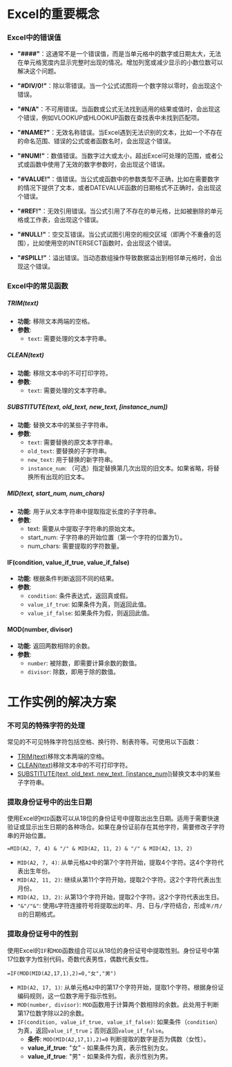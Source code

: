 # Excel的重要概念
### Excel中的错误值

- **"####"**：这通常不是一个错误值，而是当单元格中的数字或日期太大，无法在单元格宽度内显示完整时出现的情况。增加列宽或减少显示的小数位数可以解决这个问题。

- **"#DIV/0!"**：除以零错误。当一个公式试图将一个数字除以零时，会出现这个错误。

- **"#N/A"**：不可用错误。当函数或公式无法找到适用的结果或值时，会出现这个错误，例如VLOOKUP或HLOOKUP函数在查找表中未找到匹配项。

- **"#NAME?"**：无效名称错误。当Excel遇到无法识别的文本，比如一个不存在的命名范围、错误的公式或者函数名时，会出现这个错误。

- **"#NUM!"**：数值错误。当数字过大或太小，超出Excel可处理的范围，或者公式或函数中使用了无效的数字参数时，会出现这个错误。

- **"#VALUE!"**：值错误。当公式或函数中的参数类型不正确，比如在需要数字的情况下提供了文本，或者DATEVALUE函数的日期格式不正确时，会出现这个错误。

- **"#REF!"**：无效引用错误。当公式引用了不存在的单元格，比如被删除的单元格或工作表，会出现这个错误。

- **"#NULL!"**：空交互错误。当公式试图引用空的相交区域（即两个不重叠的范围），比如使用空的INTERSECT函数时，会出现这个错误。

- **"#SPILL!"**：溢出错误。当动态数组操作导致数据溢出到相邻单元格时，会出现这个错误。

### Excel中的常见函数
##### TRIM(text)
- **功能**: 移除文本两端的空格。
- **参数**:
  - `text`: 需要处理的文本字符串。

##### CLEAN(text)
- **功能**: 移除文本中的不可打印字符。
- **参数**:
  - `text`: 需要处理的文本字符串。

##### SUBSTITUTE(text, old_text, new_text, [instance_num])
- **功能**: 替换文本中的某些子字符串。
- **参数**:
  - `text`: 需要替换的原文本字符串。
  - `old_text`: 要替换的子字符串。
  - `new_text`: 用于替换的新字符串。
  - `instance_num`: （可选）指定替换第几次出现的旧文本。如果省略，将替换所有出现的旧文本。

##### MID(text, start_num, num_chars)
- **功能**: 用于从文本字符串中提取指定长度的子字符串。
- **参数**:
  - text: 需要从中提取子字符串的原始文本。
  - start_num: 子字符串的开始位置（第一个字符的位置为1）。
  - num_chars: 需要提取的字符数量。
 
#### IF(condition, value_if_true, value_if_false)
- **功能**: 根据条件判断返回不同的结果。
- **参数**:
  - `condition`: 条件表达式，返回真或假。
  - `value_if_true`: 如果条件为真，则返回此值。
  - `value_if_false`: 如果条件为假，则返回此值。

#### MOD(number, divisor)
- **功能**: 返回两数相除的余数。
- **参数**:
  - `number`: 被除数，即需要计算余数的数值。
  - `divisor`: 除数，即用于除的数值。

# 工作实例的解决方案
### 不可见的特殊字符的处理
常见的不可见特殊字符包括空格、换行符、制表符等。可使用以下函数：
- [TRIM(text)](https://github.com/fx949494fx/Notes/new/main/docs/basic_data_analysis#trimtext)移除文本两端的空格。
- [CLEAN(text)](https://github.com/fx949494fx/Notes/new/main/docs/basic_data_analysis#cleantext)移除文本中的不可打印字符。
- [SUBSTITUTE(text, old_text, new_text, [instance_num])](https://github.com/fx949494fx/Notes/new/main/docs/basic_data_analysis#substitutetext-old_text-new_text-instance_num)替换文本中的某些子字符串。
 
### 提取身份证号中的出生日期
使用Excel的`MID`函数可以从18位的身份证号中提取出出生日期。适用于需要快速验证或显示出生日期的各种场合。如果在身份证前存在其他字符，需要修改子字符串的开始位置。
```excel
=MID(A2, 7, 4) & "/" & MID(A2, 11, 2) & "/" & MID(A2, 13, 2)
```
- `MID(A2, 7, 4)`: 从单元格`A2`中的第7个字符开始，提取4个字符。这4个字符代表出生年份。
- `MID(A2, 11, 2)`: 继续从第11个字符开始，提取2个字符。这2个字符代表出生月份。
- `MID(A2, 13, 2)`: 从第13个字符开始，提取2个字符。这2个字符代表出生日。
- `"&"/"&"`: 使用`&`字符连接符号将提取出的年、月、日与`/`字符结合，形成`年/月/日`的日期格式。

### 提取身份证号中的性别
使用Excel的`IF`和`MOD`函数组合可以从18位的身份证号中提取性别。身份证号中第17位数字为性别代码，奇数代表男性，偶数代表女性。
```excel
=IF(MOD(MID(A2,17,1),2)=0,"女","男")
```
- `MID(A2, 17, 1)`: 从单元格`A2`中的第17个字符开始，提取1个字符。根据身份证编码规则，这一位数字用于指示性别。
- `MOD(number, divisor)`: `MOD`函数用于计算两个数相除的余数。此处用于判断第17位数字除以2的余数。
- `IF(condition, value_if_true, value_if_false)`: 如果条件（`condition`）为真，返回`value_if_true`；否则返回`value_if_false`。
  - **条件**: `MOD(MID(A2,17,1),2)=0` 判断提取的数字是否为偶数（女性）。
  - **value_if_true**: "女" - 如果条件为真，表示性别为女。
  - **value_if_true**: "男" - 如果条件为假，表示性别为男。

